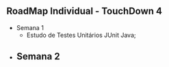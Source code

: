 ## RoadMap Individual - TouchDown 4

  - Semana 1
	- Estudo de Testes Unitários JUnit Java;
  - Semana 2
	- 
  